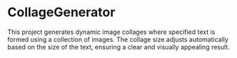 # CollageGenerator
This project generates dynamic image collages where specified text is formed using a collection of images. The collage size adjusts automatically based on the size of the text, ensuring a clear and visually appealing result.
